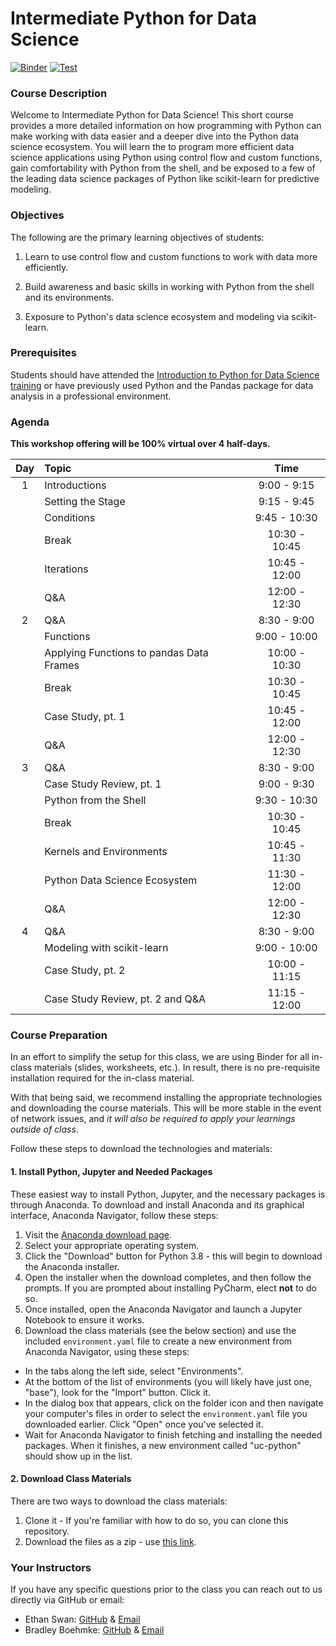 # Intermediate Python for Data Science
[![Binder](https://mybinder.org/badge_logo.svg)](https://mybinder.org/v2/gh/uc-python/intermediate-python-datasci/master?urlpath=lab)
[![Test](https://github.com/uc-python/intermediate-python-datasci/workflows/Test/badge.svg?branch=master)](https://github.com/uc-python/intermediate-python-datasci/actions?query=workflow%3ATest)

### Course Description

Welcome to Intermediate Python for Data Science! This short course provides a more detailed information on how programming with Python can make working with data easier and a deeper dive into the Python data science ecosystem. You will learn the to program more efficient data science applications using Python using control flow and custom functions, gain comfortability with Python from the shell, and be exposed to a few of the leading data science packages of Python like scikit-learn for predictive modeling.

### Objectives

The following are the primary learning objectives of students:

1. Learn to use control flow and custom functions to work with data more efficiently.

2. Build awareness and basic skills in working with Python from the shell and its environments.

3. Exposure to Python's data science ecosystem and modeling via scikit-learn.

### Prerequisites

Students should have attended the [Introduction to Python for Data Science training](https://github.com/uc-python/intro-python-datasci) or have previously used Python and the Pandas package for data analysis in a professional environment.

### Agenda

**This workshop offering will be 100% virtual over 4 half-days.**

| Day | Topic                                                                          |     Time      |
| :-: | :----------------------------------------------------------------------------- | :-----------: |
|  1  | Introductions                                                                  |  9:00 - 9:15  |
|     | Setting the Stage                                                              |  9:15 - 9:45  |
|     | Conditions                                                                     |  9:45 - 10:30 |
|     | Break                                                                          | 10:30 - 10:45 |
|     | Iterations                                                                     | 10:45 - 12:00 |
|     | Q&A                                                                            | 12:00 - 12:30 | 
|  2  | Q&A                                                                            |  8:30 - 9:00  | 
|     | Functions                                                                      |  9:00 - 10:00 |
|     | Applying Functions to pandas Data Frames                                       | 10:00 - 10:30 |
|     | Break                                                                          | 10:30 - 10:45 |
|     | Case Study, pt. 1                                                              | 10:45 - 12:00 |
|     | Q&A                                                                            | 12:00 - 12:30 | 
|  3  | Q&A                                                                            |  8:30 - 9:00  | 
|     | Case Study Review, pt. 1                                                       |  9:00 - 9:30  |
|     | Python from the Shell                                                          |  9:30 - 10:30 |
|     | Break                                                                          | 10:30 - 10:45 |
|     | Kernels and Environments                                                       | 10:45 - 11:30 |
|     | Python Data Science Ecosystem                                                  | 11:30 - 12:00 |
|     | Q&A                                                                            | 12:00 - 12:30 |
|  4  | Q&A                                                                            |  8:30 - 9:00  |
|     | Modeling with scikit-learn                                                     |  9:00 - 10:00 |
|     | Case Study, pt. 2                                                              | 10:00 - 11:15 |
|     | Case Study Review, pt. 2 and Q&A                                               | 11:15 - 12:00 |

### Course Preparation

In an effort to simplify the setup for this class, we are using Binder for all in-class materials (slides, worksheets, etc.). In result, there is no pre-requisite installation required for the in-class material.

With that being said, we recommend installing the appropriate technologies and downloading the course materials. This will be more stable in the event of network issues, and *it will also be required to apply your learnings outside of class*.

Follow these steps to download the technologies and materials:

#### 1. Install Python, Jupyter and Needed Packages

These easiest way to install Python, Jupyter, and the necessary packages is through Anaconda. To download and install Anaconda and its graphical interface, Anaconda Navigator, follow these steps:

1. Visit the [Anaconda download page](https://www.anaconda.com/products/individual).
2. Select your appropriate operating system.
3. Click the "Download" button for Python 3.8 - this will begin to download the Anaconda installer.
4. Open the installer when the download completes, and then follow the prompts. If you are prompted about installing PyCharm, elect **not** to do so.
5. Once installed, open the Anaconda Navigator and launch a Jupyter Notebook to ensure it works.
6. Download the class materials (see the below section) and use the included `environment.yaml` file to create a new environment from Anaconda Navigator, using these steps:
  - In the tabs along the left side, select "Environments".
  - At the bottom of the list of environments (you will likely have just one, "base"), look for the "Import" button. Click it.
  - In the dialog box that appears, click on the folder icon and then navigate your computer's files in order to select the `environment.yaml` file you downloaded earlier. Click "Open" once you've selected it.
  - Wait for Anaconda Navigator to finish fetching and installing the needed packages. When it finishes, a new environment called "uc-python" should show up in the list.

#### 2. Download Class Materials

There are two ways to download the class materials:

1. Clone it - If you're familiar with how to do so, you can clone this repository.
2. Download the files as a zip - use [this link](https://github.com/uc-python/intermediate-python-datasci/archive/master.zip).

### Your Instructors

If you have any specific questions prior to the class you can reach out to us directly via GitHub or email:

  * Ethan Swan: [GitHub](https://www.github.com/eswan18) & [Email](mailto:ethanpswan@gmail.com)
  * Bradley Boehmke: [GitHub](https://www.github.com/bradleyboehmke) & [Email](mailto:bradleyboehmke@gmail.com)
